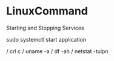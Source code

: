 # LinuxCommand

Starting and Stopping Services

sudo systemctl start application


/ crl c / uname -a / df -ah / netstat -tulpn
